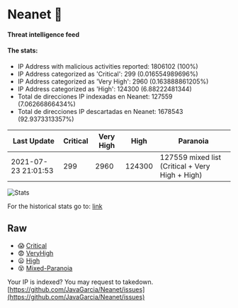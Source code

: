 # Neanet :hocho:
#### Threat intelligence feed
#### The stats:

- IP Address with malicious activities reported: 1806102 (100%)
- IP Address categorized as 'Critical':  299 (0.016554989696%)
- IP Address categorized as 'Very High':  2960 (0.163888861205%)
- IP Address categorized as 'High':  124300 (6.88222481344)
- Total de direcciones IP indexadas en Neanet:  127559 (7.06266866434%)
- Total de direcciones IP descartadas en Neanet:  1678543 (92.9373313357%)

| Last Update | Critical | Very High | High | Paranoia |
| --- | --- | --- | --- | --- |
| 2021-07-23 21:01:53 | 299 | 2960 | 124300 | 127559 mixed list (Critical + Very High + High)|

![Stats](https://docs.google.com/spreadsheets/d/e/2PACX-1vSnaNMIXVabIpDJjufMlzH7poXnshF3mgd8Is1g9ytUEzVsP5my4Trn8f-xkoLLQ38xpL3HtmUexLo6/pubchart?oid=501124687&format=image)

For the historical stats go to: [link](/stats.csv)
## Raw
- :scream: [Critical](https://raw.githubusercontent.com/JavaGarcia/Neanet/master/blacklists/neanet_critical.txt)
- :fearful: [VeryHigh](https://raw.githubusercontent.com/JavaGarcia/Neanet/master/blacklists/neanet_veryHigh.txtt)
- :frowning: [High](https://raw.githubusercontent.com/JavaGarcia/Neanet/master/blacklists/neanet_high.txt)
- :dizzy_face: [Mixed-Paranoia](https://raw.githubusercontent.com/JavaGarcia/Neanet/master/blacklists/neanet_all.txt)


Your IP is indexed? You may request to takedown. [https://github.com/JavaGarcia/Neanet/issues](https://github.com/JavaGarcia/Neanet/issues)



































































































































































































































































































































































































































































































































































































































































































































































































































































































































































































































































































































































































































































































































































































































































































































































































































































































































































































































































































































































































































































































































































































































































































































































































































































































































































































































































































































































































































































































































































































































































































































































































































































































































































































































































































































































































































































































































































































































































































































































































































































































































































































































































































































































































































































































































































































































































































































































































































































































































































































































































































































































































































































































































































































































































































































































































































































































































































































































































































































































































































































































































































































































































































































































































































































































































































































































































































































































































































































































































































































































































































































































































































































































































































































































































































































































































































































































































































































































































































































































